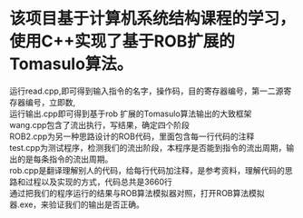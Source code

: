 # 该项目基于计算机系统结构课程的学习，使用C++实现了基于ROB扩展的Tomasulo算法。
运行read.cpp,即可得到输入指令的名字，操作码，目的寄存器编号，第一二源寄存器编号，立即数,<br>
运行输出.cpp即可得到基于rob 扩展的Tomasulo算法输出的大致框架<br>
wang.cpp包含了流出执行，写结果，确定四个阶段<br>
ROB2.cpp为另一种思路设计的ROB代码，里面包含每一行代码的注释<br>
test.cpp为测试程序，检测我们的流出阶段，本程序是否能到指令的流出周期，输出的是每条指令的流出周期。<br>
rob.cpp是翻译理解别人的代码，给每行代码加注释，是参考资料，理解代码的思路和过程以及实现的方式，代码总共是3660行<br>
通过把我们的程序运行的结果与ROB算法模拟器对照，打开ROB算法模拟器.exe，来验证我们的输出是否正确。

